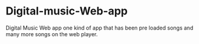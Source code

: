 # Digital-music-Web-app
Digital Music Web app one kind of app that has been pre loaded songs and many more songs on the web player.
